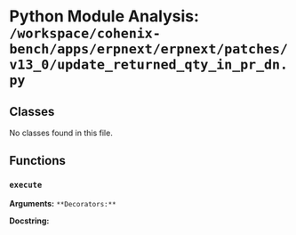 # Python Module Analysis: `/workspace/cohenix-bench/apps/erpnext/erpnext/patches/v13_0/update_returned_qty_in_pr_dn.py`

## Classes

No classes found in this file.


## Functions

### `execute`
**Arguments:** ``
**Decorators:** ``

**Docstring:**
```

```

